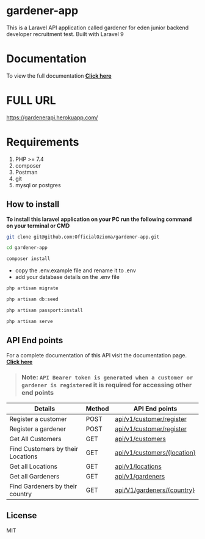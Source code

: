 
# gardener-app

This is a Laravel API application called gardener for eden junior backend developer recruitment test. Built with Laravel 9

# Documentation

To view the full documentation **[Click here](https://documenter.getpostman.com/view/12234489/UVksLten)**

# FULL URL
<https://gardenerapi.herokuapp.com/>

# Requirements

 1. PHP >= 7.4
 2. composer
 3. Postman
 4. git
 5. mysql or postgres

## How to install

**To install this laravel application on your PC run the following command on your terminal or CMD**

```sh
git clone git@github.com:OfficialOzioma/gardener-app.git
```

```sh
cd gardener-app
```

```sh
composer install
```

- copy the .env.example file and rename it to .env
- add your database details on the .env file

```sh
php artisan migrate
```

```sh
php artisan db:seed
```

```sh
php artisan passport:install
```

```sh
php artisan serve
```

## API End points

For a complete documentation of this API visit the documentation page. **[Click here](https://documenter.getpostman.com/view/12234489/UVksLten)**

> ### Note: `API Bearer token is generated when a customer or gardener is registered` it is required for accessing other end points

| Details                | Method | API End points            |
| ---------------------- | ------ | ------------------------- |
| Register a customer               | POST   | [api/v1/customer/register](#) |
| Register a gardener                  | POST   | [api/v1/customer/register](#) |
| Get All Customers     | GET    | [api/v1/customers](#) |
| Find Customers by their Locations | GET | [api/v1/customers/{location}](#) |
| Get all Locations      | GET    | [api/v1/locations](#)     |
| Get all Gardeners      | GET | [api/v1/gardeners](#)     |
| Find Gardeners by their country    | GET   | [api/V1/gardeners/{country}](#) |

## License

MIT
